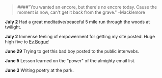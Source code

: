> ####"You wanted an encore, but there's no encore today. Cause the moment is now, can't get it back from the grave." 
> -Macklemore

**July 2** Had a great meditative/peaceful 5 mile run through the woods at twilight.

**July 2** Immense feeling of empowerment for getting my site posted. Huge high five to [Ev Bogue](http://evbogue.com)!

**June 29** Trying to get this bad boy posted to the public interwebs.

**June 5** Lesson learned on the "power" of the almighty email list.

**June 3** Writing poetry at the park.